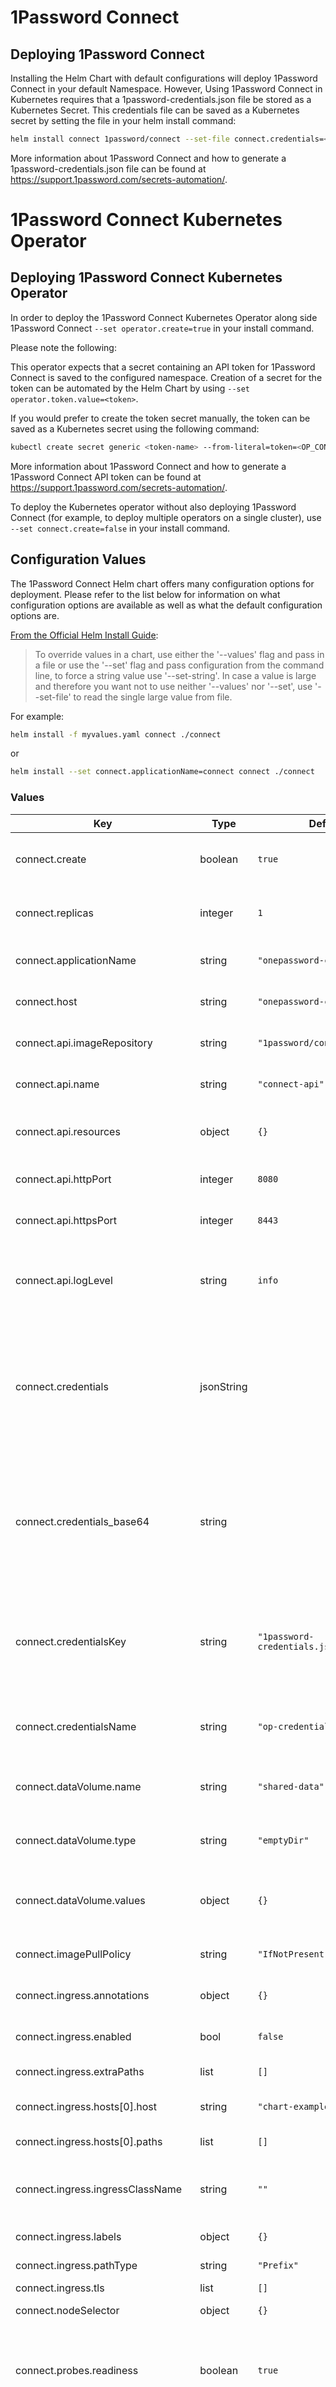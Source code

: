 # 1Password Connect

## Deploying 1Password Connect

Installing the Helm Chart with default configurations will deploy 1Password Connect in your default Namespace. However, Using 1Password Connect in Kubernetes requires that a 1password-credentials.json file be stored as a Kubernetes Secret. This credentials file can be saved as a Kubernetes secret by setting the file in your helm install command:

```bash
helm install connect 1password/connect --set-file connect.credentials=<path/to/1password-credentials.json>
```

More information about 1Password Connect and how to generate a 1password-credentials.json file can be found at <https://support.1password.com/secrets-automation/>.

# 1Password Connect Kubernetes Operator

## Deploying 1Password Connect Kubernetes Operator

In order to deploy the 1Password Connect Kubernetes Operator along side 1Password Connect `--set operator.create=true` in your install command.

Please note the following:

This operator expects that a secret containing an API token for 1Password Connect is saved to the configured namespace.
Creation of a secret for the token can be automated by the Helm Chart by using `--set operator.token.value=<token>`.

If you would prefer to create the token secret manually, the token can be saved as a Kubernetes secret using the following command:

```sh
kubectl create secret generic <token-name> --from-literal=token=<OP_CONNECT_TOKEN> --namespace=<namespace>
```

More information about 1Password Connect and how to generate a 1Password Connect API token can be found at <https://support.1password.com/secrets-automation/>.

To deploy the Kubernetes operator without also deploying 1Password Connect (for example, to deploy multiple operators on a single cluster), use `--set connect.create=false` in your install command.

## Configuration Values

The 1Password Connect Helm chart offers many configuration options for deployment. Please refer to the list below for information on what configuration options are available as well as what the default configuration options are.

[From the Official Helm Install Guide](https://helm.sh/docs/helm/helm_install/#helm-install):

>To override values in a chart, use either the '--values' flag and pass in a file or use the '--set' flag and pass configuration from the command line, to force a string value use '--set-string'. In case a value is large and therefore you want not to use neither '--values' nor '--set', use '--set-file' to read the single large value from file.

For example:

```sh
helm install -f myvalues.yaml connect ./connect
```

or

```sh
helm install --set connect.applicationName=connect connect ./connect
```

### Values

| Key                                 | Type | Default | Description                                                                                                                                                                                        |
|-------------------------------------|------|---------|----------------------------------------------------------------------------------------------------------------------------------------------------------------------------------------------------|
| connect.create                      | boolean | `true` | Denotes whether the 1Password Connect server will be deployed                                                                                                                                      |
| connect.replicas                    | integer | `1` | The number of replicas to run the 1Password Connect deployment                                                                                                                                     |
| connect.applicationName             | string | `"onepassword-connect"` | The name of 1Password Connect Application                                                                                                                                                          |
| connect.host                        | string | `"onepassword-connect"` | The name of 1Password Connect Host                                                                                                                                                                 |
| connect.api.imageRepository         | string | `"1password/connect-api` | The 1Password Connect API repository                                                                                                                                                               |
| connect.api.name                    | string | `"connect-api"` | The name of the 1Password Connect API container                                                                                                                                                    |
| connect.api.resources               | object | `{}` | The resources requests/limits for the 1Password Connect API pod                                                                                                                                    |
| connect.api.httpPort                | integer | `8080` | The port the Connect API is served on when TLS is disabled                                                                                                                                         |
| connect.api.httpsPort               | integer | `8443` | The port the Connect API is served on when TLS is enabled                                                                                                                                          |
| connect.api.logLevel                | string | `info` | Log level of the Connect API container. Valid options are: trace, debug, info, warn, error.                                                                                                        |
| connect.credentials                 | jsonString |  | Contents of the 1password-credentials.json file for Connect. Can be set be adding `--set-file connect.credentials=<path/to/1password-credentials.json>` to your helm install command               |
| connect.credentials_base64          | string |  | Base64-encoded contents of the 1password-credentials.json file for Connect. This can be used instead of `connect.credentials` in case supplying raw JSON to `connect.credentials` leads to issues. |
| connect.credentialsKey              | string | `"1password-credentials.json"` | The key for the 1Password Connect Credentials stored in the credentials secret, the credentials must be encoded as a base64 string                                                                 |
| connect.credentialsName             | string | `"op-credentials"` | The name of Kubernetes Secret containing the 1Password Connect credentials                                                                                                                         |
| connect.dataVolume.name             | string | `"shared-data"` | The name of the shared volume used between 1Password Connect Containers                                                                                                                            |
| connect.dataVolume.type             | string | `"emptyDir"` | The type of the shared volume used between 1Password Connect Containers                                                                                                                            |
| connect.dataVolume.values           | object | `{}` | Desribes the fields and values for configuration of shared volume for 1Password Connect                                                                                                            |
| connect.imagePullPolicy             | string | `"IfNotPresent"` | The 1Password Connect API image pull policy                                                                                                                                                        |
| connect.ingress.annotations         | object | `{}` | The 1Password Connect Ingress Annotations                                                                                                                                                          |
| connect.ingress.enabled             | bool | `false` | The boolean value to enable/disable the 1Password Connect                                                                                                                                          |
| connect.ingress.extraPaths          | list | `[]` | Additional Ingress Paths                                                                                                                                                                           |
| connect.ingress.hosts[0].host       | string | `"chart-example.local"` | The 1Password Connect Ingress Hostname                                                                                                                                                             |
| connect.ingress.hosts[0].paths      | list | `[]` | The 1Password Connect Ingress Path                                                                                                                                                                 |
| connect.ingress.ingressClassName    | string | `""` | Optionally use ingressClassName instead of deprecated annotation.                                                                                                                                  |
| connect.ingress.labels              | object | `{}` | Ingress labels for 1Password Connect                                                                                                                                                               |
| connect.ingress.pathType            | string | `"Prefix"` | Ingress PathType see [docs](https://kubernetes.io/docs/concepts/services-networking/ingress/#path-types)                                                                                           |
| connect.ingress.tls                 | list | `[]` | Ingress TLS see [docs](https://kubernetes.io/docs/concepts/services-networking/ingress/#tls)                                                                                                       |
| connect.nodeSelector                | object | `{}` | [Node selector](https://kubernetes.io/docs/concepts/scheduling-eviction/assign-pod-node/#nodeselector) stanza for the Connect pod                                                                  |
| connect.probes.readiness            | boolean | `true` | Denotes whether the 1Password Connect API readiness probe will operate and ensure the pod is ready before serving traffic                                                                          |
| connect.probes.liveness             | boolean | `true` | Denotes whether the 1Password Connect API will be continually checked by Kubernetes for liveness and restarted if the pod becomes unresponsive                                                     |
| connect.annotations                 | object | `{}` | Additional annotations to be added to the Connect API deployment resource.                                                                                                                         |
| connect.labels                      | object | `{}` | Additional labels to be added to the Connect API deployment resource.                                                                                                                              |
| connect.podAnnotations              | object | `{}` | Additional annotations to be added to the Connect API pods.                                                                                                                                        |
| connect.podLabels                   | object | `{}` | Additional labels to be added to the Connect API pods.                                                                                                                                             |
| connect.serviceType                 | string | `NodePort` | The type of Service resource to create for the Connect API and sync services.                                                                                                                      |
| connect.serviceAnnotations          | object | `{}` | Additional annotations to be added to the service.                                                                                                                                                 |
| connect.sync.imageRepository        | string | `"1password/connect-sync"` | The 1Password Connect Sync repository                                                                                                                                                              |
| connect.sync.name                   | string | `"connect-sync"` | The name of the 1Password Connect Sync container                                                                                                                                                   |
| connect.sync.resources              | object | `{}` | The resources requests/limits for the 1Password Connect Sync pod                                                                                                                                   |
| connect.sync.httpPort               | integer | `8081` | The port serving the health of the Sync container                                                                                                                                                  |
| connect.sync.logLevel               | string | `info` | Log level of the Connect Sync container. Valid options are: trace, debug, info, warn, error.                                                                                                       |
| connect.tls.enabled                 | boolean | `false` | Denotes whether the Connect API is secured with TLS                                                                                                                                                |
| connect.tls.secret                  | string | `"op-connect-tls"` | The name of the secret containing the TLS key (`tls.key`) and certificate (`tls.crt`)                                                                                                              |
| connect.tolerations                 | list | `[]` | List of tolerations to be added to the Connect API pods.                                                                                                                                           |
| connect.version                     | string | `{{.Chart.AppVersion}}` | The 1Password Connect version to pull                                                                                                                                                              |
| operator.autoRestart                | boolean | `false` | Denotes whether the 1Password Operator will automatically restart deployments based on associated updated secrets.                                                                                 |
| operator.create                     | boolean | `false` | Denotes whether the 1Password Operator will be deployed                                                                                                                                            |
| operator.imagePullPolicy            | string | `"IfNotPresent"` | The 1Password Operator image pull policy                                                                                                                                                           |
| operator.imageRepository            | string | `"1password/onepassword-operator"` | The 1Password Operator repository                                                                                                                                                                  |
| operator.nodeSelector               | object | `{}` | [Node selector](https://kubernetes.io/docs/concepts/scheduling-eviction/assign-pod-node/#nodeselector) stanza for the operator pod                                                                 |
| operator.annotations                | object | `{}` | Additional annotations to be added to the Operator deployment resource.                                                                                                                            |
| operator.labels                     | object | `{}` | Additional labels to be added to the Operator deployment resource.                                                                                                                                 |
| operator.logLevel                | string | `info` | Log level of the Operator container. Valid options are: debug, info and error.                                                                                                        |
| operator.podAnnotations             | object | `{}` | Additional annotations to be added to the Operator pods.                                                                                                                                           |
| operator.podLabels                  | object | `{}` | Additional labels to be added to the Operator pods.                                                                                                                                                |
| operator.pollingInterval            | integer | `600` | How often the 1Password Operator will poll for secrets updates.                                                                                                                                    |
| operator.clusterRole.create         | boolean | `{{.Values.operator.create}}` | Denotes whether or not a cluster role will be created for each for the 1Password Operator                                                                                                          |
| operator.clusterRole.name           | string | `"onepassword-connect-operator"` | The name of the 1Password Operator Cluster Role                                                                                                                                                    |
| operator.clusterRoleBinding.create  | boolean | `{{.Values.operator.create}}` | Denotes whether or not a Cluster role binding will be created for the 1Password Operator Service Account                                                                                           |
| operator.roleBinding.create         | boolean | `{{.Values.operator.create}}` | Denotes whether or not a role binding will be created for each Namespace for the 1Password Operator Service Account                                                                                |
| operator.roleBinding.name           | string | `"onepassword-connect-operator"` | The name of the 1Password Operator Role Binding                                                                                                                                                    |
| operator.serviceAccount.annotations | object | `{}` | Annotations for the 1Password Connect Service Account                                                                                                                                              |
| operator.serviceAccount.create      | boolean | `{{.Values.operator.create}}` | Denotes whether or not a service account will be created for the 1Password Operator                                                                                                                |
| operator.serviceAccount.name        | string | `"onepassword-connect-operator"` | The name of the 1Password Conenct Operator                                                                                                                                                         |
| operator.tolerations                | list | `[]` | List of tolerations to be added to the Operator pods.                                                                                                                                              |
| operator.version                    | string | `"1.8.0"` | T 1Password Operator version to pull                                                                                                                                                               |
| operator.token.key                  | string | `"token"` | The key for the 1Password Connect token stored in the 1Password token secret                                                                                                                       |
| operator.token.name                 | string | `"onepassword-token"` | The name of Kubernetes Secret containing the 1Password Connect API token                                                                                                                           |
| operator.token.value                | string | `"onepassword-token"` | An API token generated for 1Password Connect to be used by the Connect Operator                                                                                                                    |
| operator.watchNamespace             | list | `[]` | A list of namespaces for the 1Password Operator to watch and manage. Use the empty list to watch all namespaces.                                                                                   |
| operator.resources                  | object | `{}` | The resources requests/limits for the 1Password Operator pod                                                                                                                                       |

### CRD

By default, the chart will also install the `OnePasswordItem` CRD.
To disable this, you can run `helm install` with the [`--skip-crds` flag](https://helm.sh/docs/chart_best_practices/custom_resource_definitions/#method-1-let-helm-do-it-for-you).
